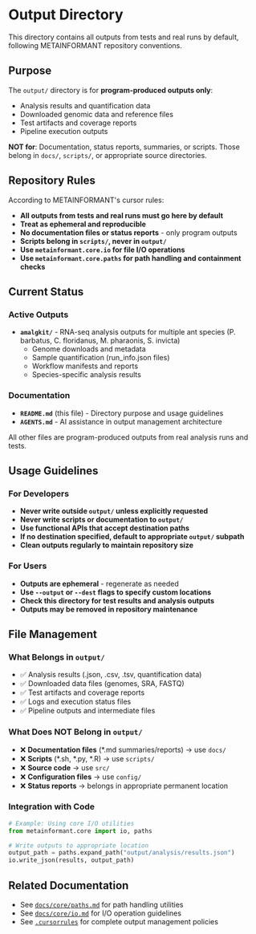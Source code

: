 # Output Directory

This directory contains all outputs from tests and real runs by default, following METAINFORMANT repository conventions.

## Purpose

The `output/` directory is for **program-produced outputs only**:
- Analysis results and quantification data
- Downloaded genomic data and reference files
- Test artifacts and coverage reports
- Pipeline execution outputs

**NOT for**: Documentation, status reports, summaries, or scripts. Those belong in `docs/`, `scripts/`, or appropriate source directories.

## Repository Rules

According to METAINFORMANT's cursor rules:
- **All outputs from tests and real runs must go here by default**
- **Treat as ephemeral and reproducible**
- **No documentation files or status reports** - only program outputs
- **Scripts belong in `scripts/`, never in `output/`**
- **Use `metainformant.core.io` for file I/O operations**
- **Use `metainformant.core.paths` for path handling and containment checks**

## Current Status

### Active Outputs
- **`amalgkit/`** - RNA-seq analysis outputs for multiple ant species (P. barbatus, C. floridanus, M. pharaonis, S. invicta)
  - Genome downloads and metadata
  - Sample quantification (run_info.json files)
  - Workflow manifests and reports
  - Species-specific analysis results

### Documentation
- **`README.md`** (this file) - Directory purpose and usage guidelines
- **`AGENTS.md`** - AI assistance in output management architecture

All other files are program-produced outputs from real analysis runs and tests.

## Usage Guidelines

### For Developers
- **Never write outside `output/` unless explicitly requested**
- **Never write scripts or documentation to `output/`**
- **Use functional APIs that accept destination paths**
- **If no destination specified, default to appropriate `output/` subpath**
- **Clean outputs regularly to maintain repository size**

### For Users
- **Outputs are ephemeral** - regenerate as needed
- **Use `--output` or `--dest` flags to specify custom locations**
- **Check this directory for test results and analysis outputs**
- **Outputs may be removed in repository maintenance**

## File Management

### What Belongs in `output/`
- ✅ Analysis results (.json, .csv, .tsv, quantification data)
- ✅ Downloaded data files (genomes, SRA, FASTQ)
- ✅ Test artifacts and coverage reports
- ✅ Logs and execution status files
- ✅ Pipeline outputs and intermediate files

### What Does NOT Belong in `output/`
- ❌ **Documentation files** (*.md summaries/reports) → use `docs/`
- ❌ **Scripts** (*.sh, *.py, *.R) → use `scripts/`
- ❌ **Source code** → use `src/`
- ❌ **Configuration files** → use `config/`
- ❌ **Status reports** → belongs in appropriate permanent location

### Integration with Code
```python
# Example: Using core I/O utilities
from metainformant.core import io, paths

# Write outputs to appropriate location
output_path = paths.expand_path("output/analysis/results.json")
io.write_json(results, output_path)
```

## Related Documentation

- See [`docs/core/paths.md`](../docs/core/paths.md) for path handling utilities
- See [`docs/core/io.md`](../docs/core/io.md) for I/O operation guidelines
- See [`.cursorrules`](../.cursorrules) for complete output management policies

